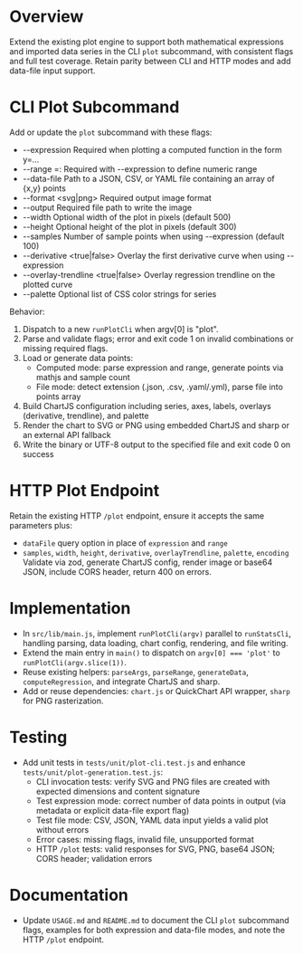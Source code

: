 # Overview
Extend the existing plot engine to support both mathematical expressions and imported data series in the CLI `plot` subcommand, with consistent flags and full test coverage. Retain parity between CLI and HTTP modes and add data-file input support.

# CLI Plot Subcommand
Add or update the `plot` subcommand with these flags:
- --expression <expression>    Required when plotting a computed function in the form y=…
- --range <axis>=<min>:<max>   Required with --expression to define numeric range
- --data-file <path>           Path to a JSON, CSV, or YAML file containing an array of {x,y} points
- --format <svg|png>           Required output image format
- --output <path>              Required file path to write the image
- --width <number>             Optional width of the plot in pixels (default 500)
- --height <number>            Optional height of the plot in pixels (default 300)
- --samples <number>           Number of sample points when using --expression (default 100)
- --derivative <true|false>    Overlay the first derivative curve when using --expression
- --overlay-trendline <true|false>    Overlay regression trendline on the plotted curve
- --palette <CSV>              Optional list of CSS color strings for series

Behavior:
1. Dispatch to a new `runPlotCli` when argv[0] is "plot".
2. Parse and validate flags; error and exit code 1 on invalid combinations or missing required flags.
3. Load or generate data points:
   - Computed mode: parse expression and range, generate points via mathjs and sample count
   - File mode: detect extension (.json, .csv, .yaml/.yml), parse file into points array
4. Build ChartJS configuration including series, axes, labels, overlays (derivative, trendline), and palette
5. Render the chart to SVG or PNG using embedded ChartJS and sharp or an external API fallback
6. Write the binary or UTF-8 output to the specified file and exit code 0 on success

# HTTP Plot Endpoint
Retain the existing HTTP `/plot` endpoint, ensure it accepts the same parameters plus:
- `dataFile` query option in place of `expression` and `range`
- `samples`, `width`, `height`, `derivative`, `overlayTrendline`, `palette`, `encoding`
Validate via zod, generate ChartJS config, render image or base64 JSON, include CORS header, return 400 on errors.

# Implementation
- In `src/lib/main.js`, implement `runPlotCli(argv)` parallel to `runStatsCli`, handling parsing, data loading, chart config, rendering, and file writing.
- Extend the main entry in `main()` to dispatch on `argv[0] === 'plot'` to `runPlotCli(argv.slice(1))`.
- Reuse existing helpers: `parseArgs`, `parseRange`, `generateData`, `computeRegression`, and integrate ChartJS and sharp.
- Add or reuse dependencies: `chart.js` or QuickChart API wrapper, `sharp` for PNG rasterization.

# Testing
- Add unit tests in `tests/unit/plot-cli.test.js` and enhance `tests/unit/plot-generation.test.js`:
  - CLI invocation tests: verify SVG and PNG files are created with expected dimensions and content signature
  - Test expression mode: correct number of data points in output (via metadata or explicit data-file export flag)
  - Test file mode: CSV, JSON, YAML data input yields a valid plot without errors
  - Error cases: missing flags, invalid file, unsupported format
  - HTTP `/plot` tests: valid responses for SVG, PNG, base64 JSON; CORS header; validation errors

# Documentation
- Update `USAGE.md` and `README.md` to document the CLI `plot` subcommand flags, examples for both expression and data-file modes, and note the HTTP `/plot` endpoint.
